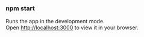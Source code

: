 ### npm start
Runs the app in the development mode.\
Open [http://localhost:3000](http://localhost:3000) to view it in your browser.
